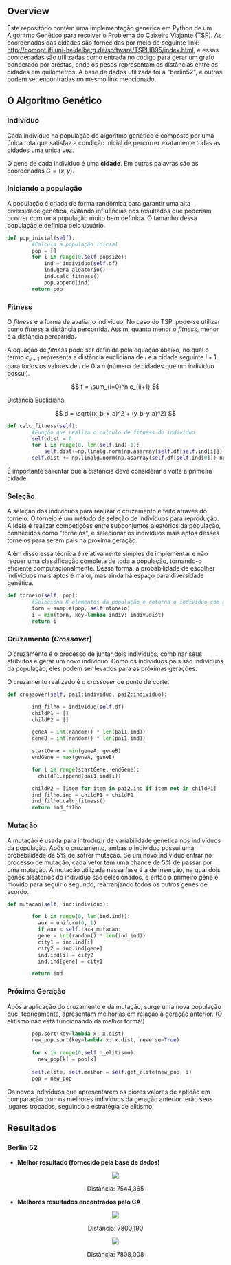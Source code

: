 ## Overview

Este repositório contém uma implementação genérica em Python de um Algoritmo Genético para resolver o Problema do Caixeiro Viajante (TSP). As coordenadas das cidades são fornecidas por meio do seguinte link: http://comopt.ifi.uni-heidelberg.de/software/TSPLIB95/index.html, e essas coordenadas são utilizadas como entrada no código para gerar um grafo ponderado por arestas, onde os pesos representam as distâncias entre as cidades em quilômetros. A base de dados utilizada foi a "berlin52", e outras podem ser encontradas no mesmo link mencionado.

## O Algoritmo Genético

### Indivíduo 

Cada indivíduo na população do algoritmo genético é composto por uma única rota que satisfaz a condição inicial de percorrer exatamente todas as cidades uma única vez. 

O gene de cada indivíduo é uma **cidade**. Em outras palavras são as coordenadas $G = (x, y)$.

### Iniciando a população

A população é criada de forma randômica para garantir uma alta diversidade genética, evitando influências nos resultados que poderiam ocorrer com uma população muito bem definida. O tamanho dessa população é definida pelo usuário.

```python
def pop_inicial(self):
        #Calcula a população inicial
        pop = []
        for i in range(0,self.popsize):
            ind = individuo(self.df)
            ind.gera_aleatorio()
            ind.calc_fitness()
            pop.append(ind)
        return pop
```

### Fitness

O *fitness* é a forma de avaliar o indivíduo. No caso do TSP, pode-se utilizar como *fitness* a distância percorrida. Assim, quanto menor o *fitness*, menor é a distância percorrida. 

A equação de *fitness* pode ser definida pela equação abaixo, no qual o termo $c_{ii+1}$ representa a distância euclidiana de $i$ e a cidade seguinte $i+1$, para todos os valores de $i$ de $0$ a $n$ (número de cidades que um indivíduo possui).

$$ f = \sum_{i=0}^n c_{ii+1} $$

Distância Euclidiana:

$$ d = \sqrt{(x_b-x_a)^2 + (y_b-y_a)^2} $$

```python
def calc_fitness(self):
        #Função que realiza o calculo de fitness do individuo
        self.dist = 0
        for i in range(0, len(self.ind)-1):
            self.dist+=np.linalg.norm(np.asarray(self.df[self.ind[i]])-np.asarray(self.df[self.ind[i+1]]))
        self.dist += np.linalg.norm(np.asarray(self.df[self.ind[0]])-np.asarray(self.df[self.ind[-1]]))
```
É importante salientar que a distância deve considerar a volta à primeira cidade.

### Seleção

A seleção dos indivíduos para realizar o cruzamento é feito através do torneio. O torneio é um método de seleção de indivíduos para reprodução. A ideia é realizar competições entre subconjuntos aleatórios da população, conhecidos como "torneios", e selecionar os indivíduos mais aptos desses torneios para serem pais na próxima geração.

Além disso essa técnica é relativamente simples de implementar e não requer uma classificação completa de toda a população, tornando-o eficiente computacionalmente. Dessa forma, a probabilidade de escolher indivíduos mais aptos é maior, mas ainda há espaço para diversidade genética.

```python
def torneio(self, pop):
        #Seleciona K elementos da população e retorna o individuo com menor fitness
        torn = sample(pop, self.ntoneio)
        i = min(torn, key=lambda indiv: indiv.dist) 
        return i
```


### Cruzamento (*Crossover*)

O cruzamento é o processo de juntar dois indivíduos, combinar seus atributos e gerar um novo indivíduo. Como os indivíduos pais são indivíduos da população, eles podem ser levados para as próximas gerações.

O cruzamento realizado é o *crossover* de ponto de corte.

```python
def crossover(self, pai1:individuo, pai2:individuo):

        ind_filho = individuo(self.df)
        childP1 = []
        childP2 = []

        geneA = int(random() * len(pai1.ind))
        geneB = int(random() * len(pai1.ind))

        startGene = min(geneA, geneB)
        endGene = max(geneA, geneB)

        for i in range(startGene, endGene):
          childP1.append(pai1.ind[i])

        childP2 = [item for item in pai2.ind if item not in childP1]
        ind_filho.ind = childP1 + childP2
        ind_filho.calc_fitness()
        return ind_filho
```

### Mutação

A mutação é usada para introduzir de variabilidade genética nos indivíduos da população. Após o cruzamento, ambas o individuo possui uma probabilidade de 5% de sofrer mutação. Se um novo indivíduo entrar no processo de mutação, cada vetor tem uma chance de 5% de passar por uma mutação. A mutação utilizada nessa fase é a de inserção, na qual dois genes aleatórios do indivíduo são selecionados, e então o primeiro gene é movido para seguir o segundo, rearranjando todos os outros genes de acordo.

```python
def mutacao(self, ind:individuo):

        for i in range(0, len(ind.ind)):
          aux = uniform(0, 1)
          if aux < self.taxa_mutacao:
          gene = int(random() * len(ind.ind))
          city1 = ind.ind[i]
          city2 = ind.ind[gene]    
          ind.ind[i] = city2
          ind.ind[gene] = city1

        return ind
```
### Próxima Geração

Após a aplicação do cruzamento e da mutação, surge uma nova população que, teoricamente, apresentam melhorias em relação à geração anterior. (O elitismo não está funcionando da melhor forma!)

```python
        pop.sort(key=lambda x: x.dist)
        new_pop.sort(key=lambda x: x.dist, reverse=True)
        
        for k in range(0,self.n_elitismo):
          new_pop[k] = pop[k]
          
        self.elite, self.melhor = self.get_elite(new_pop, i)
        pop = new_pop
```
Os novos indivíduos que apresentarem os piores valores de aptidão em comparação com os melhores indivíduos da geração anterior terão seus lugares trocados, seguindo a estratégia de elitismo.

## Resultados

### Berlin 52

* <strong>Melhor resultado (fornecido pela base de dados)</strong>

<div align="center">
<img src="https://github.com/thiagcarvalho/CaixeiroViajante-GA/assets/46302988/e72b1f6c-5d8e-4185-9bab-90db2763f4b9.png" />
<p>Distância: 7544,365</p>
</div>

* <strong>Melhores resultados encontrados pelo GA</strong>

<div align="center">
<img src="https://github.com/thiagcarvalho/CaixeiroViajante-GA/assets/46302988/4eccb376-4464-4be3-8a58-86301c86451d.png" />
<p>Distância: 7800,190</p>
</div>

<div align="center">
<img src="https://github.com/thiagcarvalho/CaixeiroViajante-GA/assets/46302988/331a8805-7a63-49d9-b0d9-2e8601bd6df1.png" />
<p>Distância: 7808,008</p>
</div>









